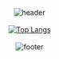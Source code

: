 <div align="center">
  
![header](https://capsule-render.vercel.app/api?type=slice&color=auto&height=50&section=header&text=Hugh&fontSize=30&textAlign=right)
<br><br>
[![Top Langs](https://github-readme-stats.vercel.app/api/top-langs/?username=hugh-eu)](https://github.com/hugh-eu/github-readme-stats)
<br><br>
![footer](https://capsule-render.vercel.app/api?type=slice&color=auto&height=50&section=footer&fontSize=30)
  
</div>
